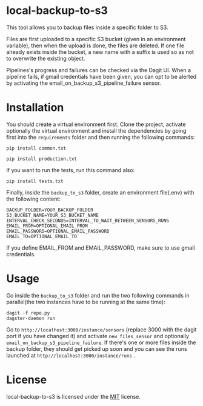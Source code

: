 # local-backup-to-s3
This tool allows you to backup files inside a specific folder to S3.

Files are first uploaded to a specific S3 bucket (given in an environment variable), then when the upload is done, the files are deleted. If one file already exists inside the bucket, a new name with a suffix is used so as not to overwrite the existing object.

Pipelines's progress and failures can be checked via the Dagit UI. When a pipeline fails, if gmail credentials have been given, you can opt to be alerted by activating the email_on_backup_s3_pipeline_failure sensor.


# Installation
You should create a virtual environment first. Clone the project, activate optionally the virtual environment and install the dependencies by going first into the `requirements` folder and then running the following commands:

`pip install common.txt`

`pip install production.txt`

If you want to run the tests, run this command also:

`pip install tests.txt`

Finally, inside the `backup_to_s3` folder, create an environment file(.env) with the following content:

    BACKUP_FOLDER=YOUR_BACKUP_FOLDER
    S3_BUCKET_NAME=YOUR_S3_BUCKET_NAME
    INTERVAL_CHECK_SECONDS=INTERVAL_TO_WAIT_BETWEEN_SENSORS_RUNS
    EMAIL_FROM=OPTIONAL_EMAIL_FROM
    EMAIL_PASSWORD=OPTIONAL_EMAIL_PASSWORD
    EMAIL_TO=OPTIONAL_EMAIL_TO`

If you define EMAIL_FROM and EMAIL_PASSWORD, make sure to use gmail credentials.

# Usage
Go inside the `backup_to_s3` folder and run the two following commands in parallel(the two instances have to be running at the same time):

    dagit -f repo.py
    dagster-daemon run

Go to `http://localhost:3000/instance/sensors` (replace 3000 with the dagit port if you have changed it) and activate `new_files_sensor` and optionally `email_on_backup_s3_pipeline_failure`. If there's one or more files inside the backup folder, they should get picked up soon and you can see the runs launched at `http://localhost:3000/instance/runs` .


# License
local-backup-to-s3 is licensed under the [MIT](LICENSE.txt) license.
